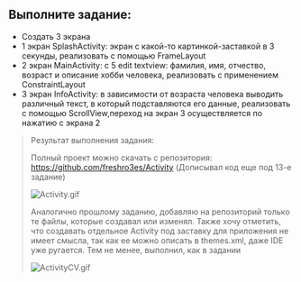 ## Выполните задание:

- Создать 3 экрана
- 1 экран SplashActivity: экран с какой-то картинкой-заставкой в 3 секунды, реализовать с помощью FrameLayout
- 2 экран MainActivity: с 5 edit textview: фамилия, имя, отчество, возраст и описание хобби человека, реализовать с применением ConstraintLayout
- 3 экран InfoActivity: в зависимости от возраста человека выводить различный текст, в который подставляются его данные, реализовать с помощью ScrollView,переход на экран 3 осуществляется по нажатию с экрана 2

> Результат выполнения задания:  
>
> Полный проект можно скачать с репозитория: https://github.com/freshro3es/Activity (Дописывал код еще под 13-е задание)
>
> ![Activity.gif](/android_studio/Activity/Activity.gif)
>
> Аналогично прошлому заданию, добавляю на репозиторий только те файлы, которые создавал или изменял. Также хочу отметить, что создавать отдельное Activity под заставку для приложения не имеет смысла, так как ее можно описать в themes.xml, даже IDE уже ругается. Тем не менее, выполнил, как в задании
>
> ![ActivityCV.gif](/android_studio/Activity/ActivityCV.gif)